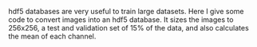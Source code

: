 hdf5 databases are very useful to train large datasets.  Here I give some code to convert images into an hdf5 database.
It sizes the images to 256x256, a test and validation set of 15% of the data, and also calculates the mean of each channel.
